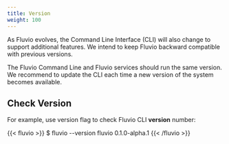 ```yaml
---
title: Version
weight: 100
---
```


As Fluvio evolves, the Command Line Interface (CLI) will also change to support additional features. We intend to keep Fluvio backward compatible with previous versions.

The Fluvio Command Line and Fluvio services should run the same version. We recommend to update the CLI each time a new version of the system becomes available.

## Check Version

For example, use version flag to check Fluvio CLI __version__ number:

{{< fluvio >}}
$ fluvio --version
fluvio 0.1.0-alpha.1
{{< /fluvio >}}

